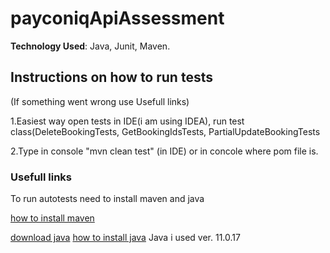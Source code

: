 # payconiqApiAssessment

**Technology Used**: Java, Junit, Maven.

## Instructions on how to run tests
(If something went wrong use Usefull links)

1.Easiest way open tests in IDE(i am using IDEA), run test class(DeleteBookingTests, GetBookingIdsTests, PartialUpdateBookingTests

2.Type in console "mvn clean test" (in IDE) or in concole where pom file is.


### Usefull links 

To run autotests need to install maven and java

[how to install maven](https://maven.apache.org/install.html)

[download java](https://www.oracle.com/java/technologies/javase/jdk11-archive-downloads.html)
[how to install java](https://www.java.com/en/download/help/download_options.html)
Java i used ver. 11.0.17

